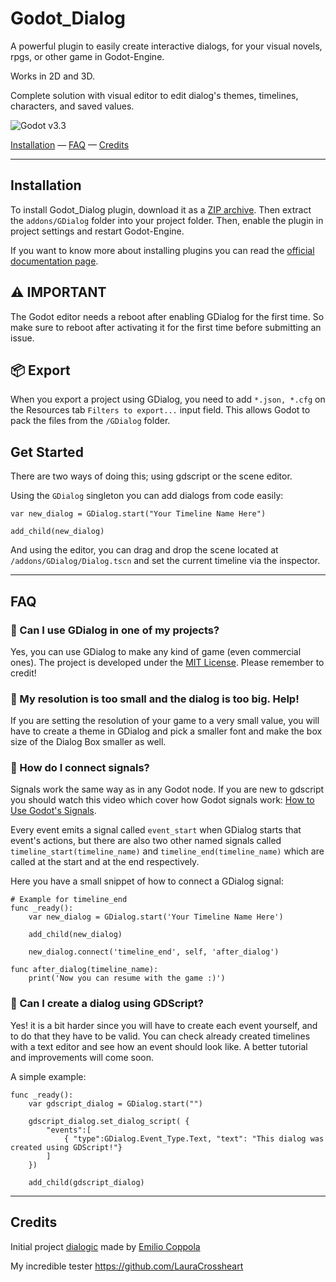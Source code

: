 # Godot_Dialog
A powerful plugin to easily create interactive dialogs, for your visual novels, rpgs, or other game in Godot-Engine.

Works in 2D and 3D.

Complete solution with visual editor to edit dialog's themes, timelines, characters, and saved values.

![Godot v3.3](https://img.shields.io/badge/godot-v3.3-%23478cbf)

[Installation](#installation) —
[FAQ](#faq) — 
[Credits](#credits)

---

## Installation

To install Godot_Dialog plugin, download it as a [ZIP archive](https://github.com/theludovyc/Godot_Dialogic/releases). Then extract the `addons/GDialog` folder into your project folder. Then, enable the plugin in project settings and restart Godot-Engine.

If you want to know more about installing plugins you can read the [official documentation page](https://docs.godotengine.org/en/stable/tutorials/plugins/editor/installing_plugins.html).

## ⚠ IMPORTANT
The Godot editor needs a reboot after enabling GDialog for the first time. So make sure to reboot after activating it for the first time before submitting an issue.


## 📦 Export

When you export a project using GDialog, you need to add `*.json, *.cfg` on the Resources tab `Filters to export...` input field. This allows Godot to pack the files from the `/GDialog` folder.

## Get Started
There are two ways of doing this; using gdscript or the scene editor.

Using the `GDialog` singleton you can add dialogs from code easily:

```gdscript
var new_dialog = GDialog.start("Your Timeline Name Here")

add_child(new_dialog)
```

And using the editor, you can drag and drop the scene located at `/addons/GDialog/Dialog.tscn` and set the current timeline via the inspector.

---

## FAQ
### 🔷 Can I use GDialog in one of my projects?
Yes, you can use GDialog to make any kind of game (even commercial ones). The project is developed under the [MIT License](https://github.com/theludovyc/Godot_Dialogic/blob/master/LICENSE). Please remember to credit!

### 🔷 My resolution is too small and the dialog is too big. Help!
If you are setting the resolution of your game to a very small value, you will have to create a theme in GDialog and pick a smaller font and make the box size of the Dialog Box smaller as well.

### 🔷 How do I connect signals?
Signals work the same way as in any Godot node. If you are new to gdscript you should watch this video which cover how Godot signals work: [How to Use Godot's Signals](https://www.youtube.com/watch?v=NK_SYVO7lMA).

Every event emits a signal called `event_start` when GDialog starts that event's actions, but there are also two other named signals called `timeline_start(timeline_name)` and `timeline_end(timeline_name)` which are called at the start and at the end respectively.

Here you have a small snippet of how to connect a GDialog signal:
```gdscript
# Example for timeline_end
func _ready():
	var new_dialog = GDialog.start('Your Timeline Name Here')
	
	add_child(new_dialog)
	
	new_dialog.connect('timeline_end', self, 'after_dialog')

func after_dialog(timeline_name):
	print('Now you can resume with the game :)')
```

### 🔷 Can I create a dialog using GDScript?
Yes! it is a bit harder since you will have to create each event yourself, and to do that they have to be valid. You can check already created timelines with a text editor and see how an event should look like. A better tutorial and improvements will come soon.

A simple example:
```gdscript
func _ready():
	var gdscript_dialog = GDialog.start("")
	
	gdscript_dialog.set_dialog_script( {
		"events":[
			{ "type":GDialog.Event_Type.Text, "text": "This dialog was created using GDScript!"}
		]
	})
	
	add_child(gdscript_dialog)
```

---

## Credits
Initial project [dialogic](https://github.com/coppolaemilio/dialogic) made by [Emilio Coppola](https://github.com/coppolaemilio)

My incredible tester https://github.com/LauraCrossheart
